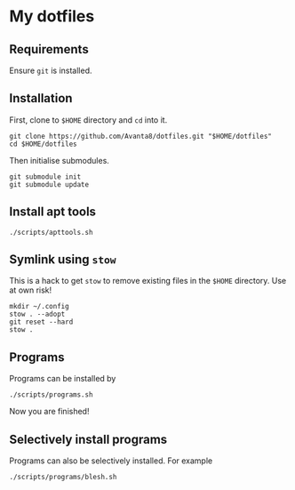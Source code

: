 # My dotfiles

## Requirements

Ensure `git` is installed.

## Installation

First, clone to `$HOME` directory and `cd` into it.

```
git clone https://github.com/Avanta8/dotfiles.git "$HOME/dotfiles"
cd $HOME/dotfiles
```

Then initialise submodules.

```
git submodule init
git submodule update
```

## Install apt tools

```
./scripts/apttools.sh
```

## Symlink using `stow`

This is a hack to get `stow` to remove existing files in the `$HOME` directory.
Use at own risk!

```
mkdir ~/.config
stow . --adopt
git reset --hard
stow .
```

## Programs

Programs can be installed by

```
./scripts/programs.sh
```

Now you are finished!

## Selectively install programs

Programs can also be selectively installed. For example

```
./scripts/programs/blesh.sh
```
